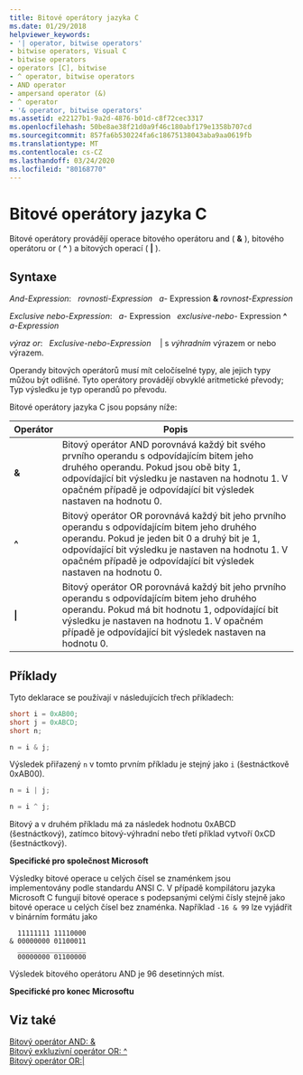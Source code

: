 ```yaml
---
title: Bitové operátory jazyka C
ms.date: 01/29/2018
helpviewer_keywords:
- '| operator, bitwise operators'
- bitwise operators, Visual C
- bitwise operators
- operators [C], bitwise
- ^ operator, bitwise operators
- AND operator
- ampersand operator (&)
- ^ operator
- '& operator, bitwise operators'
ms.assetid: e22127b1-9a2d-4876-b01d-c8f72cec3317
ms.openlocfilehash: 50be8ae38f21d0a9f46c180abf179e1358b707cd
ms.sourcegitcommit: 857fa6b530224fa6c18675138043aba9aa0619fb
ms.translationtype: MT
ms.contentlocale: cs-CZ
ms.lasthandoff: 03/24/2020
ms.locfileid: "80168770"
---
```

# <a name="c-bitwise-operators"></a>Bitové operátory jazyka C

Bitové operátory provádějí operace bitového operátoru and ( **&** ), bitového operátoru or ( **^** ) a bitových operací ( **&#124;** ).

## <a name="syntax"></a>Syntaxe

*And-Expression*: &nbsp;&nbsp;*rovnosti-Expression* &nbsp;&nbsp;*a-* Expression **&** *rovnost-Expression*

*Exclusive nebo-Expression*: &nbsp;&nbsp;*a-* Expression &nbsp;&nbsp;*exclusive-nebo-* Expression **^** *a-Expression*

*výraz or*: &nbsp;&nbsp;*Exclusive-nebo-Expression* *&nbsp;&nbsp;* &#124; s *výhradním* výrazem or nebo výrazem.

Operandy bitových operátorů musí mít celočíselné typy, ale jejich typy můžou být odlišné. Tyto operátory provádějí obvyklé aritmetické převody; Typ výsledku je typ operandů po převodu.

Bitové operátory jazyka C jsou popsány níže:

|Operátor|Popis|
|--------------|-----------------|
|**&**|Bitový operátor AND porovnává každý bit svého prvního operandu s odpovídajícím bitem jeho druhého operandu. Pokud jsou obě bity 1, odpovídající bit výsledku je nastaven na hodnotu 1. V opačném případě je odpovídající bit výsledek nastaven na hodnotu 0.|
|**^**|Bitový operátor OR porovnává každý bit jeho prvního operandu s odpovídajícím bitem jeho druhého operandu. Pokud je jeden bit 0 a druhý bit je 1, odpovídající bit výsledku je nastaven na hodnotu 1. V opačném případě je odpovídající bit výsledek nastaven na hodnotu 0.|
|**&#124;**|Bitový operátor OR porovnává každý bit jeho prvního operandu s odpovídajícím bitem jeho druhého operandu. Pokud má bit hodnotu 1, odpovídající bit výsledku je nastaven na hodnotu 1. V opačném případě je odpovídající bit výsledek nastaven na hodnotu 0.|

## <a name="examples"></a>Příklady

Tyto deklarace se používají v následujících třech příkladech:

```C
short i = 0xAB00;
short j = 0xABCD;
short n;

n = i & j;
```

Výsledek přiřazený `n` v tomto prvním příkladu je stejný jako `i` (šestnáctkově 0xAB00).

```C
n = i | j;

n = i ^ j;
```

Bitový a v druhém příkladu má za následek hodnotu 0xABCD (šestnáctkový), zatímco bitový-výhradní nebo třetí příklad vytvoří 0xCD (šestnáctkový).

**Specifické pro společnost Microsoft**

Výsledky bitové operace u celých čísel se znaménkem jsou implementovány podle standardu ANSI C. V případě kompilátoru jazyka Microsoft C fungují bitové operace s podepsanými celými čísly stejně jako bitové operace u celých čísel bez znaménka. Například `-16 & 99` lze vyjádřit v binárním formátu jako

```Expression
  11111111 11110000
& 00000000 01100011
  _________________
  00000000 01100000
```

Výsledek bitového operátoru AND je 96 desetinných míst.

**Specifické pro konec Microsoftu**

## <a name="see-also"></a>Viz také

[Bitový operátor AND: &](../cpp/bitwise-and-operator-amp.md)<br/>
[Bitový exkluzivní operátor OR: ^](../cpp/bitwise-exclusive-or-operator-hat.md)<br/>
[Bitový operátor OR:&#124;](../cpp/bitwise-inclusive-or-operator-pipe.md)
